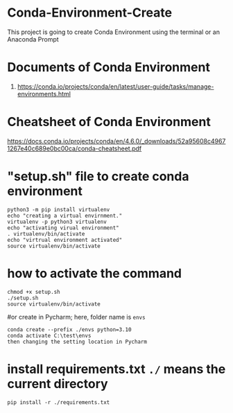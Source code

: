# Conda-Environment-Create
This project is going to create Conda Environment using the terminal or an Anaconda Prompt 

# Documents of Conda Environment
1. https://conda.io/projects/conda/en/latest/user-guide/tasks/manage-environments.html
# Cheatsheet of Conda Environment
https://docs.conda.io/projects/conda/en/4.6.0/_downloads/52a95608c49671267e40c689e0bc00ca/conda-cheatsheet.pdf

# "setup.sh" file to create conda environment
```
python3 -m pip install virtualenv
echo "creating a virtual envirnment."
virtualenv -p python3 virtualenv
echo "activating virual environment"
. virtualenv/bin/activate
echo "virtrual environment activated"
source virtualenv/bin/activate
```
# how to activate the command
```
chmod +x setup.sh
./setup.sh
source virtualenv/bin/activate
```
#or create in Pycharm; here, folder name is `envs`
```
conda create --prefix ./envs python=3.10
conda activate C:\test\envs
then changing the setting location in Pycharm
```
# install requirements.txt `./` means the current directory
```
pip install -r ./requirements.txt
```
